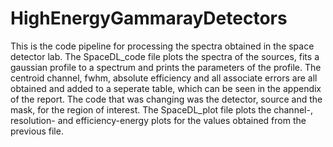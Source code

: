 # HighEnergyGammarayDetectors

This is the code pipeline for processing the spectra obtained in the space detector lab. 
The SpaceDL_code file plots the spectra of the sources, fits a gaussian profile to a spectrum and prints the parameters of the profile. The centroid channel, fwhm, absolute efficiency and all associate errors are all obtained and added to a seperate table, which can be seen in the appendix of the report. The code that was changing was the detector, source and the mask, for the region of interest.
The SpaceDL_plot file plots the channel-, resolution- and efficiency-energy plots for the values obtained from the previous file. 
